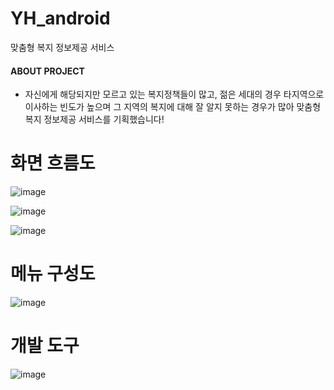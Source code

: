 # YH_android
맞춤형 복지 정보제공 서비스

#### ABOUT PROJECT
- 자신에게 해당되지만 모르고 있는 복지정책들이 많고, 젊은 세대의 경우 타지역으로 이사하는 빈도가 높으며 그 지역의 복지에 대해 잘 알지 못하는 경우가 많아 맞춤형 복지 정보제공 서비스를 기획했습니다!

# 화면 흐름도
![image](https://user-images.githubusercontent.com/86466096/141659297-7a28b6cb-e36e-4970-9584-de45a4a8d1be.png)



![image](https://user-images.githubusercontent.com/86466096/141659495-1b09dcb9-0974-4aab-a08d-23b046d58ef7.png)


![image](https://user-images.githubusercontent.com/86466096/141659532-61182356-2fbb-4168-8a38-727244867e22.png)
# 메뉴 구성도 
![image](https://user-images.githubusercontent.com/86466096/141659452-501817ce-c74a-48a8-9084-e69224842109.png)

# 개발 도구
![image](https://user-images.githubusercontent.com/86466096/141659110-2a5afd11-e028-4669-acd0-cf9d39e4ab1d.png)
